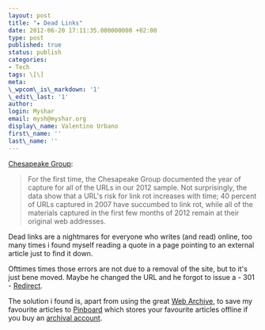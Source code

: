 ```yaml
---
layout: post
title: "★ Dead Links"
date: 2012-06-20 17:11:35.000000000 +02:00
type: post
published: true
status: publish
categories:
- Tech
tags: \[\]
meta:
\_wpcom\_is\_markdown: '1'
\_edit\_last: '1'
author:
login: Myshar
email: mysh@myshar.org
display\_name: Valentino Urbano
first\_name: ''
last\_name: ''
---
```


[Chesapeake Group][0]:

> For the first time, the Chesapeake Group documented the year of capture for all of the URLs in our 2012 sample. Not surprisingly, the data show that a URL's risk for link rot increases with time; 40 percent of URLs captured in 2007 have succumbed to link rot, while all of the materials captured in the first few months of 2012 remain at their original web addresses.

Dead links are a nightmares for everyone who writes (and read) online, too many times i found myself reading a quote in a page pointing to an external article just to find it down.

Ofttimes times those errors are not due to a removal of the site, but to it's just bene moved. Maybe he changed the URL and he forgot to issue a - 301 - [Redirect][1].

The solution i found is, apart from using the great [Web Archive][2], to save my favourite articles to [Pinboard][3] which stores your favourite articles offline if you buy an [archival account][4].


[0]: http://cdm16064.contentdm.oclc.org/cdm/linkrot2012
[1]: http://en.wikipedia.org/wiki/Wikipedia%3aRedirect
[2]: http://archive.org/web/web.php
[3]: http://pinboard.in/
[4]: https://pinboard.in/upgrade/
